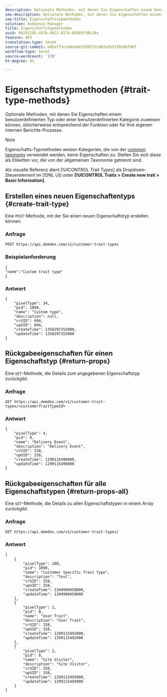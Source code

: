 ```yaml
---
description: Optionale Methoden, mit denen Sie Eigenschaften einem benutzerdefinierten Typ oder einer benutzerdefinierten Kategorie zuweisen können, üblicherweise entsprechend der Funktion oder für Ihre eigenen internen Berichte-Prozesse.
seo-description: Optionale Methoden, mit denen Sie Eigenschaften einem benutzerdefinierten Typ oder einer benutzerdefinierten Kategorie zuweisen können, üblicherweise entsprechend der Funktion oder für Ihre eigenen internen Berichte-Prozesse.
seo-title: Eigenschaftstypmethoden
solution: Audience Manager
title: Eigenschaftstypmethoden
uuid: 082931d5-457b-4622-817b-86303f38c26a
feature: API
translation-type: tm+mt
source-git-commit: e05eff3cc04e4a82399752c862e2b2370286f96f
workflow-type: tm+mt
source-wordcount: '179'
ht-degree: 9%

---
```



# Eigenschaftstypmethoden {#trait-type-methods}

Optionale Methoden, mit denen Sie Eigenschaften einem benutzerdefinierten Typ oder einer benutzerdefinierten Kategorie zuweisen können, üblicherweise entsprechend der Funktion oder für Ihre eigenen internen Berichte-Prozesse.

<!-- c_rest_api_trait_types_intro.xml -->

>[!NOTE]
>
>Eigenschafts-Typmethoden weisen Kategorien, die von der [common taxonomy](../../api/rest-api-main/aam-api-taxonomy.md#taxonomic-api-methods) verwendet werden, keine Eigenschaften zu. Stellen Sie sich diese als Etiketten vor, die von der allgemeinen Taxonomie getrennt sind.

Als visuelle Referenz dient [!UICONTROL Trait Types] als Dropdown-Steuerelement im [!DNL UI] unter **[!UICONTROL Traits > Create new trait > Basic Information]**.

## Erstellen eines neuen Eigenschaftentyps {#create-trait-type}

Eine `POST`-Methode, mit der Sie einen neuen Eigenschaftstyp erstellen können.

<!-- r_rest_api_create_trait_type.xml -->

### Anfrage

`POST https://api.demdex.com/v1/customer-trait-types`

### Beispielanforderung

```
{
"name":"Custom trait type"
}
```

### Antwort

```
{
    "pixelType": 34,
    "pid": 1099,
    "name": "Custom type",
    "description": null,
    "crUID": 694,
    "upUID": 694,
    "createTime": 1358297352000,
    "updateTime": 1358297352000
}
```

## Rückgabeeigenschaften für einen Eigenschaftstyp {#return-props}

Eine `GET`-Methode, die Details zum angegebenen Eigenschaftstyp zurückgibt.

<!-- r_rest_api_get_trait_type.xml -->

### Anfrage

`GET https://api.demdex.com/v1/customer-trait-types/`*`<customerTraitTypeId>`*

### Antwort

```
{
    "pixelType": 4,
    "pid": 0,
    "name": "Delivery Event",
    "description": "Delivery Event",
    "crUID": 158,
    "upUID": 158,
    "createTime": 1299115496000,
    "updateTime": 1299115496000
}
```

## Rückgabeeigenschaften für alle Eigenschaftstypen {#return-props-all}

Eine `GET`-Methode, die Details zu allen Eigenschaftstypen in einem Array zurückgibt.

<!-- r_rest_api_get_trait_types.xml -->

### Anfrage

`GET https://api.demdex.com/v1/customer-trait-types/`

### Antwort

```
[
    {
        "pixelType": 200,
        "pid": 1099,
        "name": "Customer Specific Trait Type",
        "description": "Test",
        "crUID": 158,
        "upUID": 158,
        "createTime": 1349990458000,
        "updateTime": 1349990458000
    },
    {
        "pixelType": 1,
        "pid": 0,
        "name": "User Trait",
        "description": "User Trait",
        "crUID": 158,
        "upUID": 158,
        "createTime": 1299115492000,
        "updateTime": 1299115492000
    },
    {
        "pixelType": 2,
        "pid": 0,
        "name": "Site Visitor",
        "description": "Site Visitor",
        "crUID": 158,
        "upUID": 158,
        "createTime": 1299115493000,
        "updateTime": 1299115493000
    }
]
```
